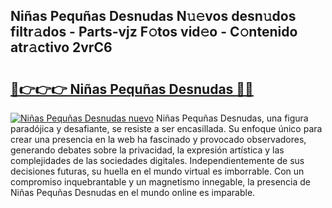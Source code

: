 ## Niñas Pequñas Desnudas N𝚞𝚎vos desn𝚞dos filtr𝚊dos - Parts-vjz F𝚘tos vid𝚎o - C𝚘ntenido atr𝚊ctivo 2vrC6

# <h2><a href="http://mb5rdr.tromn.icu/?c=Ni%c3%b1as+Pequ%c3%b1as+Desnudas">🔗👉👉👉 Niñas Pequñas Desnudas 🔗🔗</a></h2>

[![Niñas Pequñas Desnudas nuevo](https://i.imgur.com/pEAQMta.gif)](http://mb5rdr.tromn.icu/?c=Ni%c3%b1as+Pequ%c3%b1as+Desnudas)
Niñas Pequñas Desnudas, una figura paradójica y desafiante, se resiste a ser encasillada. Su enfoque único para crear una presencia en la web ha fascinado y provocado observadores, generando debates sobre la privacidad, la expresión artística y las complejidades de las sociedades digitales. Independientemente de sus decisiones futuras, su huella en el mundo virtual es imborrable. Con un compromiso inquebrantable y un magnetismo innegable, la presencia de Niñas Pequñas Desnudas en el mundo online es imparable.
